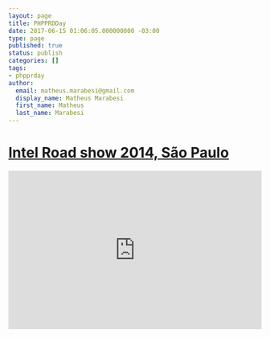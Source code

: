 ```yaml
---
layout: page
title: PHPPRDDay
date: 2017-06-15 01:06:05.000000000 -03:00
type: page
published: true
status: publish
categories: []
tags:
- phpprday
author:
  email: matheus.marabesi@gmail.com
  display_name: Matheus Marabesi
  first_name: Matheus
  last_name: Marabesi
---
```


<h1><a href="https://software.intel.com/pt-br/blogs/2014/12/22/resultados-intel-iot-roadshow-sao-paulo" target="_blank">Intel Road show 2014, São Paulo</a></h1>
<p><iframe width="100%" height="315" src="https://www.youtube.com/embed/wrdpeh-Op8c" frameborder="0" allowfullscreen="allowfullscreen"></iframe></p>